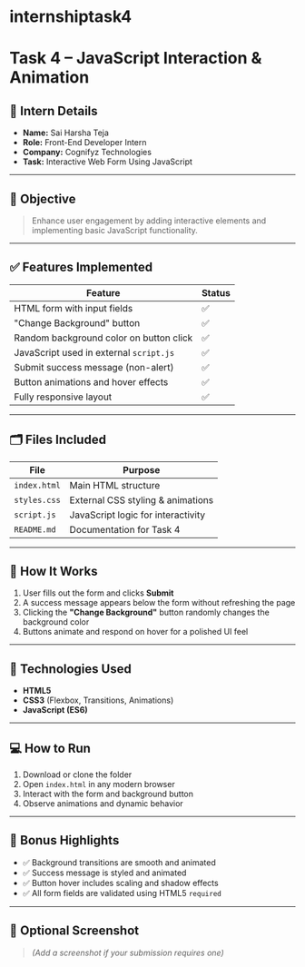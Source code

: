 # internshiptask4
# Task 4 – JavaScript Interaction & Animation

## 👤 Intern Details
- **Name:** Sai Harsha Teja  
- **Role:** Front-End Developer Intern  
- **Company:** Cognifyz Technologies  
- **Task:** Interactive Web Form Using JavaScript  

---

## 🧾 Objective

> Enhance user engagement by adding interactive elements and implementing basic JavaScript functionality.

---

## ✅ Features Implemented

| Feature                                     | Status |
|---------------------------------------------|--------|
| HTML form with input fields                 | ✅     |
| "Change Background" button                  | ✅     |
| Random background color on button click     | ✅     |
| JavaScript used in external `script.js`     | ✅     |
| Submit success message (non-alert)          | ✅     |
| Button animations and hover effects         | ✅     |
| Fully responsive layout                     | ✅     |

---

## 🗂️ Files Included

| File         | Purpose                              |
|--------------|--------------------------------------|
| `index.html` | Main HTML structure                  |
| `styles.css` | External CSS styling & animations    |
| `script.js`  | JavaScript logic for interactivity   |
| `README.md`  | Documentation for Task 4             |

---

## 📌 How It Works

1. User fills out the form and clicks **Submit**
2. A success message appears below the form without refreshing the page
3. Clicking the **"Change Background"** button randomly changes the background color
4. Buttons animate and respond on hover for a polished UI feel

---

## 🧪 Technologies Used

- **HTML5**  
- **CSS3** (Flexbox, Transitions, Animations)  
- **JavaScript (ES6)**

---

## 💻 How to Run

1. Download or clone the folder
2. Open `index.html` in any modern browser
3. Interact with the form and background button
4. Observe animations and dynamic behavior

---

## 🎯 Bonus Highlights

- ✅ Background transitions are smooth and animated
- ✅ Success message is styled and animated
- ✅ Button hover includes scaling and shadow effects
- ✅ All form fields are validated using HTML5 `required`

---

## 📸 Optional Screenshot

> *(Add a screenshot if your submission requires one)*


